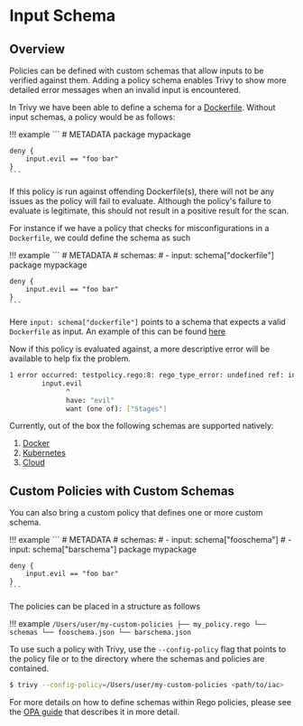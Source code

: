 # Input Schema

## Overview
Policies can be defined with custom schemas that allow inputs to be verified against them. Adding a policy schema
enables Trivy to show more detailed error messages when an invalid input is encountered.

In Trivy we have been able to define a schema for a [Dockerfile](https://github.com/aquasecurity/defsec/blob/master/pkg/rego/schemas/dockerfile.json).
Without input schemas, a policy would be as follows:

!!! example
    ```
    # METADATA
    package mypackage

    deny {
        input.evil == "foo bar"
    }
    ```

If this policy is run against offending Dockerfile(s), there will not be any issues as the policy will fail to evaluate.
Although the policy's failure to evaluate is legitimate, this should not result in a positive result for the scan.

For instance if we have a policy that checks for misconfigurations in a `Dockerfile`, we could define the
schema as such

!!! example
    ```
    # METADATA
    # schemas:
    # - input: schema["dockerfile"]
    package mypackage
    
    deny {
        input.evil == "foo bar"
    }
    ```

Here `input: schema["dockerfile"]` points to a schema that expects a valid `Dockerfile` as input. An example of this
can be found [here](https://github.com/aquasecurity/defsec/blob/master/pkg/rego/schemas/dockerfile.json)

Now if this policy is evaluated against, a more descriptive error will be available to help fix the problem.

```bash
1 error occurred: testpolicy.rego:8: rego_type_error: undefined ref: input.evil
        input.evil
              ^
              have: "evil"
              want (one of): ["Stages"]
```

Currently, out of the box the following schemas are supported natively:

1. [Docker](https://github.com/aquasecurity/defsec/blob/master/pkg/rego/schemas/dockerfile.json)
2. [Kubernetes](https://github.com/aquasecurity/defsec/blob/master/pkg/rego/schemas/kubernetes.json)
3. [Cloud](https://github.com/aquasecurity/defsec/blob/master/pkg/rego/schemas/cloud.json)


## Custom Policies with Custom Schemas

You can also bring a custom policy that defines one or more custom schema. 

!!! example
    ```
    # METADATA
    # schemas:
    # - input: schema["fooschema"]
    # - input: schema["barschema"]
    package mypackage
    
    deny {
        input.evil == "foo bar"
    }
    ```

The policies can be placed in a structure as follows

!!! example
    ```
    /Users/user/my-custom-policies
    ├── my_policy.rego
    └── schemas
        └── fooschema.json
        └── barschema.json
    ```

To use such a policy with Trivy, use the `--config-policy` flag that points to the policy file or to the directory where the schemas and policies are contained.

```bash
$ trivy --config-policy=/Users/user/my-custom-policies <path/to/iac>
```

For more details on how to define schemas within Rego policies, please see the [OPA guide](https://www.openpolicyagent.org/docs/latest/schemas/#schema-annotations) that describes it in more detail.